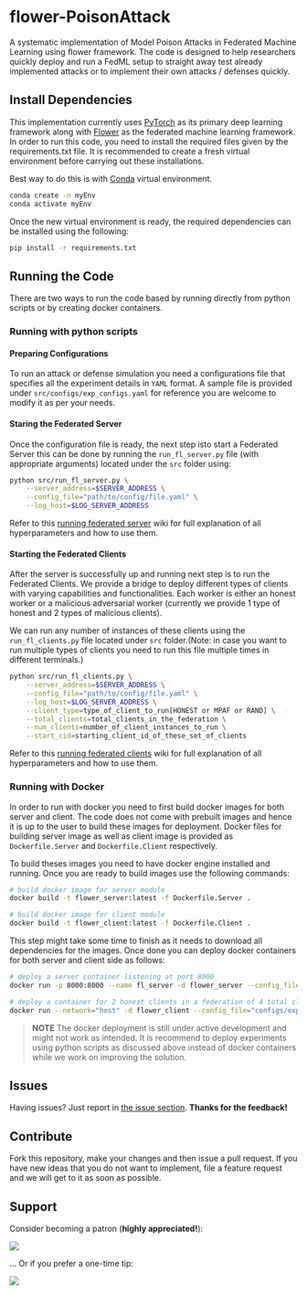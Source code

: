 # flower-PoisonAttack
A systematic implementation of Model Poison Attacks in Federated Machine Learning using flower framework. The code is designed to help researchers quickly deploy and run a FedML setup to straight away test already implemented attacks or to implement their own attacks / defenses quickly. 

## Install Dependencies

This implementation currently uses [PyTorch](https://github.com/pytorch/pytorch) as its primary deep learning framework along with [Flower](https://github.com/adap/flower) as the federated machine learning framework. In order to run this code, you need to install the required files given by the requirements.txt file. It is recommended to create a fresh virtual environment before carrying out these installations. 

Best way to do this is with 
[Conda](https://docs.conda.io/projects/conda/en/latest/user-guide/install/index.html) virtual environment. 

```bash
conda create -n myEnv
conda activate myEnv
```

Once the new virtual environment is ready, the required dependencies can be installed using the following:

```bash
pip install -r requirements.txt
```

## Running the Code
There are two ways to run the code based by running directly from python scripts or by creating docker containers.

### Running with python scripts

#### Preparing Configurations
To run an attack or defense simulation you need a configurations file that specifies all the experiment details in ```YAML``` format. A sample file is provided under ```src/configs/exp_configs.yaml``` for reference you are welcome to modify it as per your needs.

#### Staring the Federated Server
Once the configuration file is ready, the next step isto start a Federated Server this can be done by running the ```run_fl_server.py``` file (with appropriate arguments) located under the ```src``` folder using:

```bash
python src/run_fl_server.py \
    --server_address=$SERVER_ADDRESS \
    --config_file="path/to/config/file.yaml" \
    --log_host=$LOG_SERVER_ADDRESS
```

Refer to this [running federated server](https://github.com/usamazf/flower-PoisonAttack/wiki/Running-Federated-Server) wiki for full explanation of all hyperparameters and how to use them.

#### Starting the Federated Clients

After the server is successfully up and running next step is to run the Federated Clients. We provide a bridge to deploy different types of clients with varying capabilities and functionalities. Each worker is either an honest worker or a malicious adversarial worker (currently we provide 1 type of honest and 2 types of malicious clients). 

We can run any number of instances of these clients using the ```run_fl_clients.py``` file located under ```src``` folder.(Note: in case you want to run multiple types of clients you need to run this file multiple times in different terminals.)

```bash
python src/run_fl_clients.py \
    --server_address=$SERVER_ADDRESS \
    --config_file="path/to/config/file.yaml" \
    --log_host=$LOG_SERVER_ADDRESS \
    --client_type=type_of_client_to_run[HONEST or MPAF or RAND] \
    --total_clients=total_clients_in_the_federation \
    --num_clients=number_of_client_instances_to_run \
    --start_cid=starting_client_id_of_these_set_of_clients
```

Refer to this [running federated clients](https://github.com/usamazf/flower-PoisonAttack/wiki/Running-Federated-Clients) wiki for full explanation of all hyperparameters and how to use them.

### Running with Docker

In order to run with docker you need to first build docker images for both server and client. The code does not come with prebuilt images and hence it is up to the user to build these images for deployment. Docker files for building server image as well as client image is provided as ```Dockerfile.Server``` and ```Dockerfile.Client``` respectively.

To build theses images you need to have docker engine installed and running. Once you are ready to build images use the following commands:

```bash
# build docker image for server module
docker build -t flower_server:latest -f Dockerfile.Server .

# build docker image for client module
docker build -t flower_client:latest -f Dockerfile.Client .
```

This step might take some time to finish as it needs to download all dependencies for the images. Once done you can deploy docker containers for both server and client side as follows:

```bash
# deploy a server container listening at port 8000
docker run -p 8000:8000 --name fl_server -d flower_server --config_file="configs/exp_configs.yaml" --server_address="[::]:8000"

# deploy a container for 2 honest clients in a federation of 4 total clients
docker run --network="host" -d flower_client --config_file="configs/exp_configs.yaml" --server_address="localhost:8000" --num_clients=2 --total_clients=4 --start_cid=0 --client_type="HONEST"
```

> **NOTE**
> The docker deployment is still under active development and might not work as intended. It is recommend to deploy experiments using python scripts as discussed above instead of docker containers while we work on improving the solution.

## Issues

Having issues? Just report in [the issue section](https://github.com/usamazf/flower-PoisonAttack/issues). **Thanks for the feedback!**


## Contribute

Fork this repository, make your changes and then issue a pull request. If you have new ideas that you do not want to implement, file a feature request and we will get to it as soon as possible.


## Support

Consider becoming a patron (**highly appreciated!**):

[![](https://c5.patreon.com/external/logo/become_a_patron_button.png)](https://www.patreon.com/usamazf)

... Or if you prefer a one-time tip:

[![](https://www.paypalobjects.com/en_US/i/btn/btn_donateCC_LG.gif)](https://paypal.me/usamazfr)

